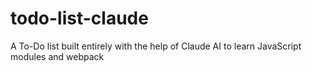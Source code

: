 # todo-list-claude
A To-Do list built entirely with the help of Claude AI to learn JavaScript modules and webpack
